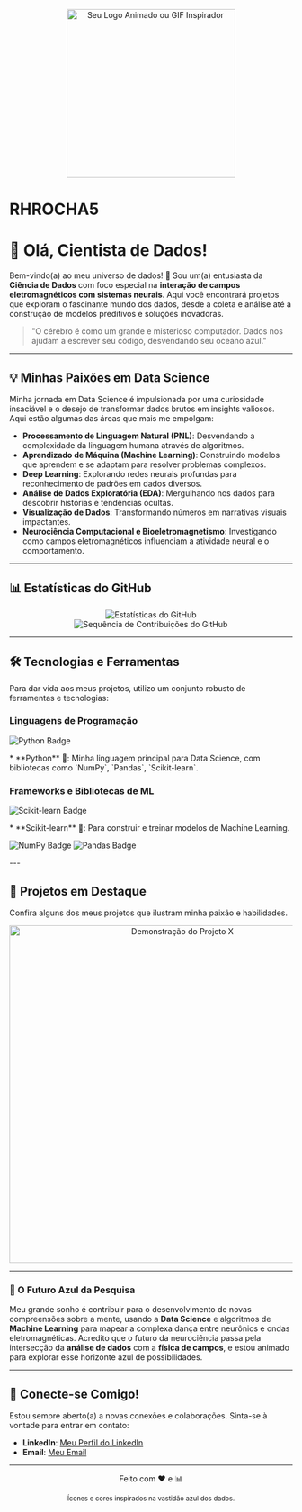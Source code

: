 <p align="center">
  <img src="https://raw.githubusercontent.com/MicaelliCode/micaellicode/main/assets/developer-activity-green.svg" alt="Seu Logo Animado ou GIF Inspirador" width="300"/> 
  </p>

# RHROCHA5

# 🚀 Olá, Cientista de Dados!

Bem-vindo(a) ao meu universo de dados! 🌌 Sou um(a) entusiasta da **Ciência de Dados** com foco especial na **interação de campos eletromagnéticos com sistemas neurais**. Aqui você encontrará projetos que exploram o fascinante mundo dos dados, desde a coleta e análise até a construção de modelos preditivos e soluções inovadoras.

> "O cérebro é como um grande e misterioso computador. Dados nos ajudam a escrever seu código, desvendando seu oceano azul."

---

## 💡 Minhas Paixões em Data Science

Minha jornada em Data Science é impulsionada por uma curiosidade insaciável e o desejo de transformar dados brutos em insights valiosos. Aqui estão algumas das áreas que mais me empolgam:

* **Processamento de Linguagem Natural (PNL)**: Desvendando a complexidade da linguagem humana através de algoritmos.
* **Aprendizado de Máquina (Machine Learning)**: Construindo modelos que aprendem e se adaptam para resolver problemas complexos.
* **Deep Learning**: Explorando redes neurais profundas para reconhecimento de padrões em dados diversos.
* **Análise de Dados Exploratória (EDA)**: Mergulhando nos dados para descobrir histórias e tendências ocultas.
* **Visualização de Dados**: Transformando números em narrativas visuais impactantes.
* **Neurociência Computacional e Bioeletromagnetismo**: Investigando como campos eletromagnéticos influenciam a atividade neural e o comportamento.

---

## 📊 Estatísticas do GitHub

<p align="center">
  <img src="https://github-readme-stats.vercel.app/api?username=RHROCHA5&show_icons=true&theme=dark&include_all_commits=true&count_private=true" alt="Estatísticas do GitHub"/>
  <br>
  <img src="https://github-readme-streak-stats.herokuapp.com/?user=RHROCHA5&theme=dark" alt="Sequência de Contribuições do GitHub"/>
</p>

---

## 🛠️ Tecnologias e Ferramentas

Para dar vida aos meus projetos, utilizo um conjunto robusto de ferramentas e tecnologias:

### Linguagens de Programação

<p align="left">
  <img src="https://img.shields.io/badge/Python-3776AB?style=for-the-badge&logo=python&logoColor=white" alt="Python Badge"/>
</p>
* **Python** 🐍: Minha linguagem principal para Data Science, com bibliotecas como `NumPy`, `Pandas`, `Scikit-learn`.

### Frameworks e Bibliotecas de ML

<p align="left">
  <img src="https://img.shields.io/badge/scikit--learn-F7931E?style=for-the-badge&logo=scikit-learn&logoColor=white" alt="Scikit-learn Badge"/>
</p>
* **Scikit-learn** 🧠: Para construir e treinar modelos de Machine Learning.

<p align="left">
  <img src="https://img.shields.io/badge/NumPy-013243?style=for-the-badge&logo=numpy&logoColor=white" alt="NumPy Badge"/>
  <img src="https://img.shields.io/badge/Pandas-150458?style=for-the-badge&logo=pandas&logoColor=white" alt="Pandas Badge"/>
</p>
---


## 🔬 Projetos em Destaque

Confira alguns dos meus projetos que ilustram minha paixão e habilidades.
<p align="center">
  <img src="https://i.imgur.com/your-project-demo-gif.gif" alt="Demonstração do Projeto X" width="600"/> 
</p>

---

### 🔭 O Futuro Azul da Pesquisa

Meu grande sonho é contribuir para o desenvolvimento de novas compreensões sobre a mente, usando a **Data Science** e algoritmos de **Machine Learning** para mapear a complexa dança entre neurônios e ondas eletromagnéticas. Acredito que o futuro da neurociência passa pela intersecção da **análise de dados** com a **física de campos**, e estou animado para explorar esse horizonte azul de possibilidades.

---

## 🤝 Conecte-se Comigo!

Estou sempre aberto(a) a novas conexões e colaborações. Sinta-se à vontade para entrar em contato:

* **LinkedIn**: [Meu Perfil do LinkedIn](https://www.linkedin.com/in/rhuan-rocha-a24573223/)
* **Email**: [Meu Email](mailto:rhuanrc45@gmail.com)

---

<p align="center">
  Feito com ❤️ e 📊
</p>
<p align="center">
  <sub>Ícones e cores inspirados na vastidão azul dos dados.</sub>
</p>
